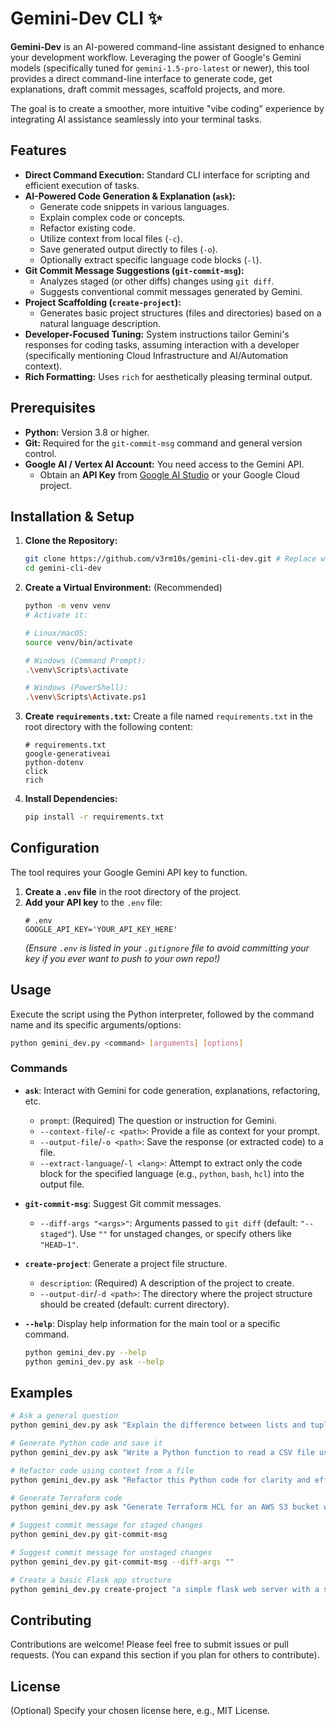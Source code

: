 # Gemini-Dev CLI ✨

**Gemini-Dev** is an AI-powered command-line assistant designed to enhance your development workflow. Leveraging the power of Google's Gemini models (specifically tuned for `gemini-1.5-pro-latest` or newer), this tool provides a direct command-line interface to generate code, get explanations, draft commit messages, scaffold projects, and more.

The goal is to create a smoother, more intuitive "vibe coding" experience by integrating AI assistance seamlessly into your terminal tasks.

## Features

* **Direct Command Execution:** Standard CLI interface for scripting and efficient execution of tasks.
* **AI-Powered Code Generation & Explanation (`ask`):**
    * Generate code snippets in various languages.
    * Explain complex code or concepts.
    * Refactor existing code.
    * Utilize context from local files (`-c`).
    * Save generated output directly to files (`-o`).
    * Optionally extract specific language code blocks (`-l`).
* **Git Commit Message Suggestions (`git-commit-msg`):**
    * Analyzes staged (or other diffs) changes using `git diff`.
    * Suggests conventional commit messages generated by Gemini.
* **Project Scaffolding (`create-project`):**
    * Generates basic project structures (files and directories) based on a natural language description.
* **Developer-Focused Tuning:** System instructions tailor Gemini's responses for coding tasks, assuming interaction with a developer (specifically mentioning Cloud Infrastructure and AI/Automation context).
* **Rich Formatting:** Uses `rich` for aesthetically pleasing terminal output.

## Prerequisites

* **Python:** Version 3.8 or higher.
* **Git:** Required for the `git-commit-msg` command and general version control.
* **Google AI / Vertex AI Account:** You need access to the Gemini API.
    * Obtain an **API Key** from [Google AI Studio](https://aistudio.google.com/) or your Google Cloud project.

## Installation & Setup

1.  **Clone the Repository:**
    ```bash
    git clone https://github.com/v3rm10s/gemini-cli-dev.git # Replace with your repo URL
    cd gemini-cli-dev
    ```

2.  **Create a Virtual Environment:** (Recommended)
    ```bash
    python -m venv venv
    # Activate it:

    # Linux/macOS:
    source venv/bin/activate

    # Windows (Command Prompt):
    .\venv\Scripts\activate

    # Windows (PowerShell):
    .\venv\Scripts\Activate.ps1
    ```

3.  **Create `requirements.txt`:** Create a file named `requirements.txt` in the root directory with the following content:
    ```text
    # requirements.txt
    google-generativeai
    python-dotenv
    click
    rich
    ```

4.  **Install Dependencies:**
    ```bash
    pip install -r requirements.txt
    ```

## Configuration

The tool requires your Google Gemini API key to function.

1.  **Create a `.env` file** in the root directory of the project.
2.  **Add your API key** to the `.env` file:
    ```dotenv
    # .env
    GOOGLE_API_KEY='YOUR_API_KEY_HERE'
    ```
    *(Ensure `.env` is listed in your `.gitignore` file to avoid committing your key if you ever want to push to your own repo!)*

## Usage

Execute the script using the Python interpreter, followed by the command name and its specific arguments/options:

```bash
python gemini_dev.py <command> [arguments] [options]
```

### Commands

* **`ask`**: Interact with Gemini for code generation, explanations, refactoring, etc.
    * `prompt`: (Required) The question or instruction for Gemini.
    * `--context-file`/`-c <path>`: Provide a file as context for your prompt.
    * `--output-file`/`-o <path>`: Save the response (or extracted code) to a file.
    * `--extract-language`/`-l <lang>`: Attempt to extract only the code block for the specified language (e.g., `python`, `bash`, `hcl`) into the output file.

* **`git-commit-msg`**: Suggest Git commit messages.
    * `--diff-args "<args>"`: Arguments passed to `git diff` (default: `"--staged"`). Use `""` for unstaged changes, or specify others like `"HEAD~1"`.

* **`create-project`**: Generate a project file structure.
    * `description`: (Required) A description of the project to create.
    * `--output-dir`/`-d <path>`: The directory where the project structure should be created (default: current directory).

* **`--help`**: Display help information for the main tool or a specific command.
    ```bash
    python gemini_dev.py --help
    python gemini_dev.py ask --help
    ```

## Examples

```bash
# Ask a general question
python gemini_dev.py ask "Explain the difference between lists and tuples in Python"

# Generate Python code and save it
python gemini_dev.py ask "Write a Python function to read a CSV file using pandas" -o read_csv.py -l python

# Refactor code using context from a file
python gemini_dev.py ask "Refactor this Python code for clarity and efficiency" -c ./my_script.py -o ./refactored_script.py -l python

# Generate Terraform code
python gemini_dev.py ask "Generate Terraform HCL for an AWS S3 bucket with versioning enabled" -o s3.tf -l hcl

# Suggest commit message for staged changes
python gemini_dev.py git-commit-msg

# Suggest commit message for unstaged changes
python gemini_dev.py git-commit-msg --diff-args ""

# Create a basic Flask app structure
python gemini_dev.py create-project "a simple flask web server with a single hello world route" -d ./my_flask_app
```

## Contributing

Contributions are welcome! Please feel free to submit issues or pull requests. (You can expand this section if you plan for others to contribute).

## License

(Optional) Specify your chosen license here, e.g., MIT License.
```